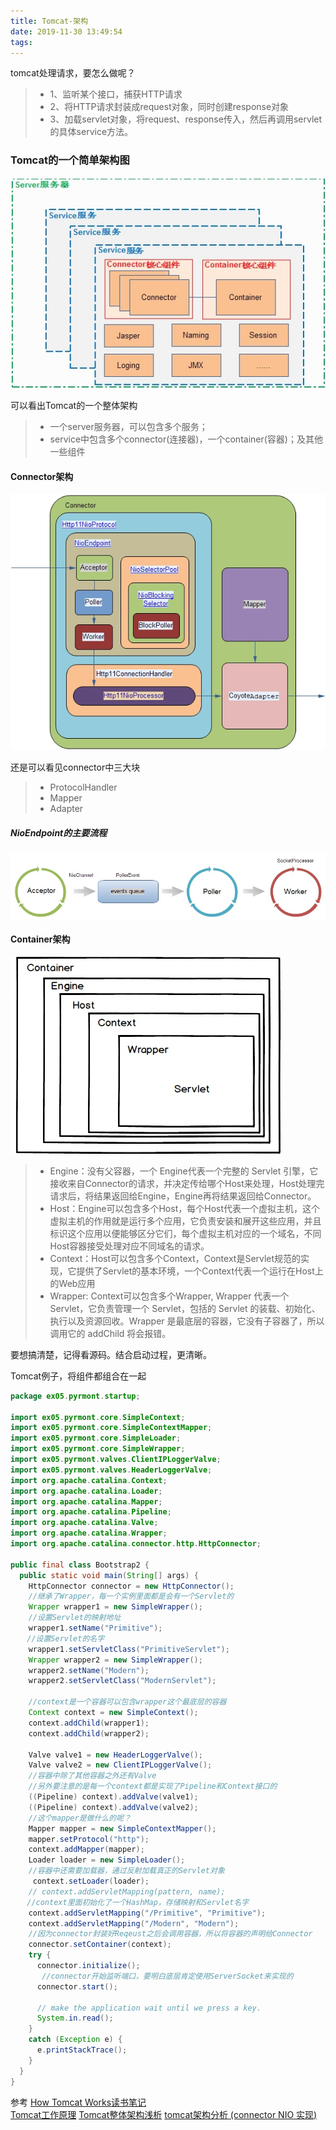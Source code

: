 ```yaml
---
title: Tomcat-架构
date: 2019-11-30 13:49:54
tags:
---
```


tomcat处理请求，要怎么做呢？
> * 1、监听某个接口，捕获HTTP请求
> * 2、将HTTP请求封装成request对象，同时创建response对象
> * 3、加载servlet对象，将request、response传入，然后再调用servlet的具体service方法。

### Tomcat的一个简单架构图

![tomcat-framework](Tomcat-架构/tomcat-framework.jpg)

可以看出Tomcat的一个整体架构
> * 一个server服务器，可以包含多个服务；
> * service中包含多个connector(连接器)，一个container(容器)；及其他一些组件



#### Connector架构

![connect-framework](Tomcat-架构/connect-framework.jpeg)

还是可以看见connector中三大块

> * ProtocolHandler
> * Mapper
> * Adapter

##### NioEndpoint的主要流程
![connect-flow](Tomcat-架构/connect-flow.jpeg)



#### Container架构

![container-framework](Tomcat-架构/container-framework.jpeg)


> * Engine：没有父容器，一个 Engine代表一个完整的 Servlet 引擎，它接收来自Connector的请求，并决定传给哪个Host来处理，Host处理完请求后，将结果返回给Engine，Engine再将结果返回给Connector。
> * Host：Engine可以包含多个Host，每个Host代表一个虚拟主机，这个虚拟主机的作用就是运行多个应用，它负责安装和展开这些应用，并且标识这个应用以便能够区分它们，每个虚拟主机对应的一个域名，不同Host容器接受处理对应不同域名的请求。
> * Context：Host可以包含多个Context，Context是Servlet规范的实现，它提供了Servlet的基本环境，一个Context代表一个运行在Host上的Web应用
> * Wrapper: Context可以包含多个Wrapper, Wrapper 代表一个 Servlet，它负责管理一个 Servlet，包括的 Servlet 的装载、初始化、执行以及资源回收。Wrapper 是最底层的容器，它没有子容器了，所以调用它的 addChild 将会报错。



要想搞清楚，记得看源码。结合启动过程，更清晰。



Tomcat例子，将组件都组合在一起
```java
package ex05.pyrmont.startup;

import ex05.pyrmont.core.SimpleContext;
import ex05.pyrmont.core.SimpleContextMapper;
import ex05.pyrmont.core.SimpleLoader;
import ex05.pyrmont.core.SimpleWrapper;
import ex05.pyrmont.valves.ClientIPLoggerValve;
import ex05.pyrmont.valves.HeaderLoggerValve;
import org.apache.catalina.Context;
import org.apache.catalina.Loader;
import org.apache.catalina.Mapper;
import org.apache.catalina.Pipeline;
import org.apache.catalina.Valve;
import org.apache.catalina.Wrapper;
import org.apache.catalina.connector.http.HttpConnector;

public final class Bootstrap2 {
  public static void main(String[] args) {
    HttpConnector connector = new HttpConnector();
    //继承了Wrapper，每一个实例里面都是会有一个Servlet的
    Wrapper wrapper1 = new SimpleWrapper();
    //设置Servlet的映射地址
    wrapper1.setName("Primitive");
　  //设置Servlet的名字
    wrapper1.setServletClass("PrimitiveServlet");
    Wrapper wrapper2 = new SimpleWrapper();
    wrapper2.setName("Modern");
    wrapper2.setServletClass("ModernServlet");
　
    //context是一个容器可以包含wrapper这个最底层的容器
    Context context = new SimpleContext();
    context.addChild(wrapper1);
    context.addChild(wrapper2);

    Valve valve1 = new HeaderLoggerValve();
    Valve valve2 = new ClientIPLoggerValve();
    //容器中除了其他容器之外还有Valve
    //另外要注意的是每一个context都是实现了Pipeline和Context接口的
    ((Pipeline) context).addValve(valve1);
    ((Pipeline) context).addValve(valve2);
    //这个mapper是做什么的呢？
    Mapper mapper = new SimpleContextMapper();
    mapper.setProtocol("http");
    context.addMapper(mapper);
    Loader loader = new SimpleLoader();
    //容器中还需要加载器，通过反射加载真正的Servlet对象
     context.setLoader(loader);
    // context.addServletMapping(pattern, name);
　  //context里面初始化了一个HashMap，存储映射和Servlet名字
    context.addServletMapping("/Primitive", "Primitive");
    context.addServletMapping("/Modern", "Modern");
    //因为connector封装好Reqeust之后会调用容器，所以将容器的声明给Connector
    connector.setContainer(context);
    try {
      connector.initialize();
       //connector开始监听端口，要明白底层肯定使用ServerSocket来实现的
      connector.start();

      // make the application wait until we press a key.
      System.in.read();
    }
    catch (Exception e) {
      e.printStackTrace();
    }
  }
}
```


参考
[How Tomcat Works读书笔记](https://www.jianshu.com/p/b21520f4ed69)        
[Tomcat工作原理](https://www.ibm.com/developerworks/cn/java/j-lo-tomcat1/index.html)
[Tomcat整体架构浅析](https://blog.csdn.net/cx520forever/article/details/52743166)
[tomcat架构分析 (connector NIO 实现)](https://blog.51cto.com/2839840/2046166)